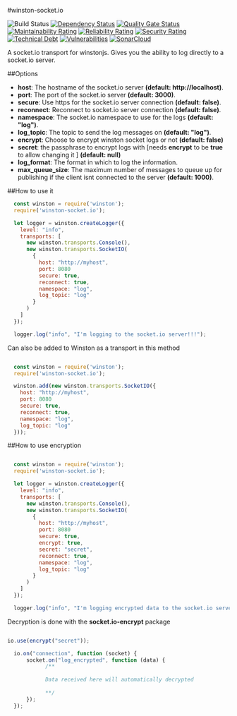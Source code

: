 #winston-socket.io

![Build Status](https://travis-ci.com/BlastillROID/winston-encrypted-socket.io.svg?branch=master) [![Dependency Status](https://david-dm.org/BlastillROID/winston-encrypted-socket.io.svg)](https://github.com/BlastillROID/winston-encrypted-socket.io) [![Quality Gate Status](https://sonarcloud.io/api/project_badges/measure?project=BlastillROID_winston-encrypted-socket.io&metric=alert_status)](https://sonarcloud.io/dashboard?id=BlastillROID_winston-encrypted-socket.io) [![Maintainability Rating](https://sonarcloud.io/api/project_badges/measure?project=BlastillROID_winston-encrypted-socket.io&metric=sqale_rating)](https://sonarcloud.io/dashboard?id=BlastillROID_winston-encrypted-socket.io) [![Reliability Rating](https://sonarcloud.io/api/project_badges/measure?project=BlastillROID_winston-encrypted-socket.io&metric=reliability_rating)](https://sonarcloud.io/dashboard?id=BlastillROID_winston-encrypted-socket.io) [![Security Rating](https://sonarcloud.io/api/project_badges/measure?project=BlastillROID_winston-encrypted-socket.io&metric=security_rating)](https://sonarcloud.io/dashboard?id=BlastillROID_winston-encrypted-socket.io) [![Technical Debt](https://sonarcloud.io/api/project_badges/measure?project=BlastillROID_winston-encrypted-socket.io&metric=sqale_index)](https://sonarcloud.io/dashboard?id=BlastillROID_winston-encrypted-socket.io) [![Vulnerabilities](https://sonarcloud.io/api/project_badges/measure?project=BlastillROID_winston-encrypted-socket.io&metric=vulnerabilities)](https://sonarcloud.io/dashboard?id=BlastillROID_winston-encrypted-socket.io) [![SonarCloud](https://sonarcloud.io/images/project_badges/sonarcloud-orange.svg)](https://sonarcloud.io/dashboard?id=BlastillROID_winston-encrypted-socket.io)








A socket.io transport for winstonjs.  Gives you the ability to log directly to a socket.io server. 

##Options

* __host__: The hostname of the socket.io server __(default: http://localhost)__.
* __port__: The port of the socket.io server __(default: 3000)__.
* __secure__: Use https for the socket.io server connection __(default: false)__.
* __reconnect__: Reconnect to socket.io server connection __(default: false)__.
* __namespace__: The socket.io namespace to use for the logs __(default: "log")__.
* __log_topic__: The topic to send the log messages on __(default: "log")__.
* __encrypt__: Choose to encrypt winston socket logs or not __(default: false)__
* __secret__: the passphrase to encrypt logs with [needs __encrypt__ to be __true__ to allow changing it ] __(default: null)__ 
* __log_format__: The format in which to log the information.
* __max_queue_size__: The maximum number of messages to queue up for publishing if the client isnt connected to the server __(default: 1000)__.

##How to use it

``` js
  const winston = require('winston');
  require('winston-socket.io');

  let logger = winston.createLogger({
    level: "info",
    transports: [
      new winston.transports.Console(),
      new winston.transports.SocketIO(
        {
          host: "http://myhost",
          port: 8080
          secure: true,
          reconnect: true,
          namespace: "log",
          log_topic: "log"
        }
      )
    ]
  });  

  logger.log("info", "I'm logging to the socket.io server!!!");
```

Can also be added to Winston as a transport in this method 

``` js

  const winston = require('winston');
  require('winston-socket.io');

  winston.add(new winston.transports.SocketIO({
    host: "http://myhost",
    port: 8080
    secure: true,
    reconnect: true,
    namespace: "log",
    log_topic: "log"
  }));

```
##How to use encryption

``` js

  const winston = require('winston');
  require('winston-socket.io');

  let logger = winston.createLogger({
    level: "info",
    transports: [
      new winston.transports.Console(),
      new winston.transports.SocketIO(
        {
          host: "http://myhost",
          port: 8080
          secure: true,
          encrypt: true,
          secret: "secret",
          reconnect: true,
          namespace: "log",
          log_topic: "log"
        }
      )
    ]
  });  

  logger.log("info", "I'm logging encrypted data to the socket.io server!!!");
```
Decryption is done with the __socket.io-encrypt__ package

``` js

io.use(encrypt("secret"));

  io.on("connection", function (socket) {
      socket.on("log_encrypted", function (data) {
            /**
            
            Data received here will automatically decrypted
            
            **/
      });
  });

```
